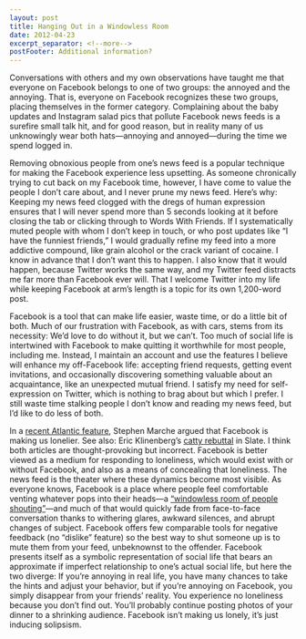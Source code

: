 ```yaml
---
layout: post
title: Hanging Out in a Windowless Room
date: 2012-04-23
excerpt_separator: <!--more-->
postFooter: Additional information?
---
```


<p>Conversations with others and my own observations have taught me that everyone on Facebook belongs to one of two groups: the annoyed and the annoying. That is, everyone on Facebook recognizes these two groups, placing themselves in the former category. Complaining about the baby updates and Instagram salad pics that pollute Facebook news feeds is a surefire small talk hit, and for good reason, but in reality many of us unknowingly wear both hats—annoying and annoyed—during the time we spend logged in.</p><p>Removing obnoxious people from one’s news feed is a popular technique for making the Facebook experience less upsetting. As someone chronically trying to cut back on my Facebook time, however, I have come to value the people I don’t care about, and I never prune my news feed. Here’s why: Keeping my news feed clogged with the dregs of human expression ensures that I will never spend more than 5 seconds looking at it before closing the tab or clicking through to Words With Friends. If I systematically muted people with whom I don’t keep in touch, or who post updates like “I have the funniest friends,” I would gradually refine my feed into a more addictive compound, like grain alcohol or the crack variant of cocaine. I know in advance that I don’t want this to happen. I also know that it would happen, because Twitter works the same way, and my Twitter feed distracts me far more than Facebook ever will. That I welcome Twitter into my life while keeping Facebook at arm’s length is a topic for its own 1,200-word post.</p><p>Facebook is a tool that can make life easier, waste time, or do a little bit of both. Much of our frustration with Facebook, as with cars, stems from its necessity: We’d love to do without it, but we can’t. Too much of social life is intertwined with Facebook to make quitting it worthwhile for most people, including me. Instead, I maintain an account and use the features I believe will enhance my off-Facebook life: accepting friend requests, getting event invitations, and occasionally discovering something valuable about an acquaintance, like an unexpected mutual friend. I satisfy my need for self-expression on Twitter, which is nothing to brag about but which I prefer. I still waste time stalking people I don’t know and reading my news feed, but I’d like to do less of both.</p><p>In a <a href="http://www.theatlantic.com/magazine/archive/2012/05/is-facebook-making-us-lonely/8930/">recent Atlantic feature</a>, Stephen Marche argued that Facebook is making us lonelier. See also: Eric Klinenberg’s <a href="http://www.slate.com/articles/life/culturebox/2012/04/is_facebook_making_us_lonely_no_the_atlantic_cover_story_is_wrong_.html">catty rebuttal</a> in Slate. I think both articles are thought-provoking but incorrect. Facebook is better viewed as a medium for responding to loneliness, which would exist with or without Facebook, and also as a means of concealing that loneliness. The news feed is the theater where these dynamics become most visible. As everyone knows, Facebook is a place where people feel comfortable venting whatever pops into their heads—a <a href="https://twitter.com/#!/postcrunk/status/156773469504274432">“windowless room of people shouting”</a>—and much of that would quickly fade from face-to-face conversation thanks to withering glares, awkward silences, and abrupt changes of subject. Facebook offers few comparable tools for negative feedback (no “dislike” feature) so the best way to shut someone up is to mute them from your feed, unbeknownst to the offender. Facebook presents itself as a symbolic representation of social life that bears an approximate if imperfect relationship to one’s actual social life, but here the two diverge: If you’re annoying in real life, you have many chances to take the hints and adjust your behavior, but if you’re annoying on Facebook, you simply disappear from your friends’ reality. You experience no loneliness because you don’t find out. You’ll probably continue posting photos of your dinner to a shrinking audience. Facebook isn’t making us lonely, it’s just inducing solipsism. </p>